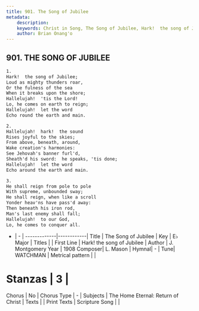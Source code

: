 ```yaml
---
title: 901. The Song of Jubilee
metadata:
    description: 
    keywords: Christ in Song, The Song of Jubilee, Hark!  the song of Jubilee, 
    author: Brian Onang'o
---
```



## 901. THE SONG OF JUBILEE

```txt
1.
Hark!  the song of Jubilee;
Loud as mighty thunders roar,
Or the fulness of the sea
When it breaks upon the shore;
Hallelujah!  'tis the Lord!
Lo, he comes on earth to reign;
Hallelujah!  let the word
Echo round the earth and main.

2.
Hallelujah!  hark!  the sound
Rises joyful to the skies;
From above, beneath, around,
Wake creation's harmonies:
See Jehovah's banner furl'd,
Sheath'd his sword:  he speaks, 'tis done;
Hallelujah!  let the word
Echo around the earth and main.

3.
He shall reign from pole to pole
With supreme, unbounded sway;
He shall reign, when like a scroll
Yonder heav'ns have pass'd away:
Then beneath his iron rod,
Man's last enemy shall fall;
Hallelujah!  to our God,
Lo, he comes to conquer all.
```

- |   -  |
-------------|------------|
Title | The Song of Jubilee |
Key | E♭ Major |
Titles |  |
First Line | Hark!  the song of Jubilee |
Author | J. Montgomery
Year | 1908
Composer| L. Mason |
Hymnal|  - |
Tune| WATCHMAN |
Metrical pattern | |
# Stanzas | 3 |
Chorus | No |
Chorus Type | - |
Subjects | The Home Eternal: Return of Christ |
Texts |  |
Print Texts | 
Scripture Song |  |
  
